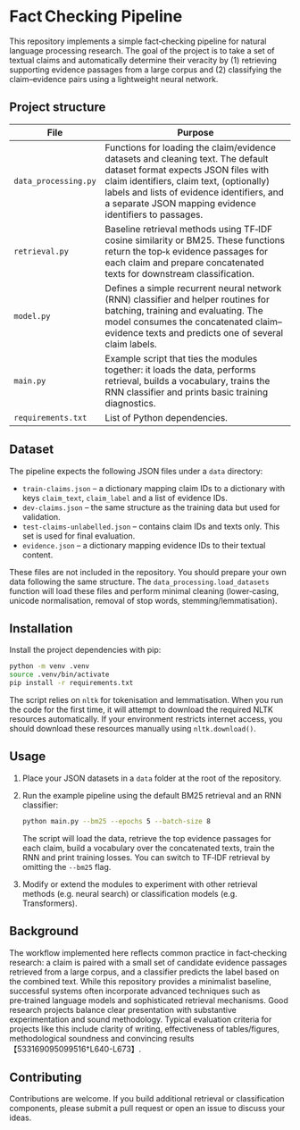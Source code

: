 # Fact Checking Pipeline

This repository implements a simple fact‑checking pipeline for natural language
processing research.  The goal of the project is to take a set of textual
claims and automatically determine their veracity by (1) retrieving
supporting evidence passages from a large corpus and (2) classifying the
claim–evidence pairs using a lightweight neural network.


## Project structure

| File | Purpose |
|-----|---------|
| `data_processing.py` | Functions for loading the claim/evidence datasets and cleaning text.  The default dataset format expects JSON files with claim identifiers, claim text, (optionally) labels and lists of evidence identifiers, and a separate JSON mapping evidence identifiers to passages. |
| `retrieval.py` | Baseline retrieval methods using TF‑IDF cosine similarity or BM25.  These functions return the top‑`k` evidence passages for each claim and prepare concatenated texts for downstream classification. |
| `model.py` | Defines a simple recurrent neural network (RNN) classifier and helper routines for batching, training and evaluating.  The model consumes the concatenated claim–evidence texts and predicts one of several claim labels. |
| `main.py` | Example script that ties the modules together: it loads the data, performs retrieval, builds a vocabulary, trains the RNN classifier and prints basic training diagnostics. |
| `requirements.txt` | List of Python dependencies. |

## Dataset

The pipeline expects the following JSON files under a `data` directory:

* `train-claims.json` – a dictionary mapping claim IDs to a dictionary with keys `claim_text`, `claim_label` and a list of evidence IDs.
* `dev-claims.json` – the same structure as the training data but used for validation.
* `test-claims-unlabelled.json` – contains claim IDs and texts only.  This set is used for final evaluation.
* `evidence.json` – a dictionary mapping evidence IDs to their textual content.

These files are not included in the repository.  You should prepare your own
data following the same structure.  The `data_processing.load_datasets`
function will load these files and perform minimal cleaning (lower‑casing,
unicode normalisation, removal of stop words, stemming/lemmatisation).

## Installation

Install the project dependencies with pip:

```bash
python -m venv .venv
source .venv/bin/activate
pip install -r requirements.txt
```

The script relies on `nltk` for tokenisation and lemmatisation.  When you run
the code for the first time, it will attempt to download the required NLTK
resources automatically.  If your environment restricts internet access, you
should download these resources manually using `nltk.download()`.

## Usage

1. Place your JSON datasets in a `data` folder at the root of the repository.
2. Run the example pipeline using the default BM25 retrieval and an RNN
   classifier:

   ```bash
   python main.py --bm25 --epochs 5 --batch-size 8
   ```

   The script will load the data, retrieve the top evidence passages for each
   claim, build a vocabulary over the concatenated texts, train the RNN and
   print training losses.  You can switch to TF‑IDF retrieval by omitting
   the `--bm25` flag.

3. Modify or extend the modules to experiment with other retrieval methods
   (e.g. neural search) or classification models (e.g. Transformers).

## Background

The workflow implemented here reflects common practice in fact‑checking
research: a claim is paired with a small set of candidate evidence passages
retrieved from a large corpus, and a classifier predicts the label based on
the combined text.  While this repository provides a minimalist baseline,
successful systems often incorporate advanced techniques such as pre‑trained
language models and sophisticated retrieval mechanisms.  Good research
projects balance clear presentation with substantive experimentation and
sound methodology.  Typical evaluation criteria for projects like this
include clarity of writing, effectiveness of tables/figures, methodological
soundness and convincing results【533169095099516†L640-L673】.

## Contributing

Contributions are welcome.  If you build additional retrieval or
classification components, please submit a pull request or open an issue to
discuss your ideas.
